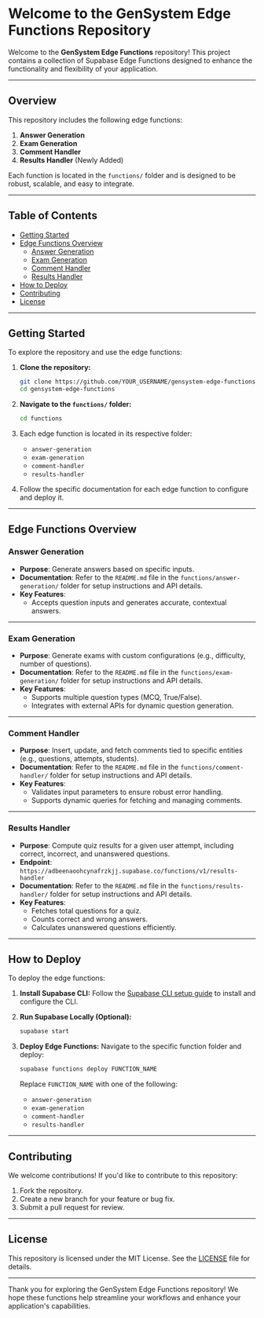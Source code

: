 # Welcome to the GenSystem Edge Functions Repository

Welcome to the **GenSystem Edge Functions** repository! This project contains a collection of Supabase Edge Functions designed to enhance the functionality and flexibility of your application.

---

## Overview

This repository includes the following edge functions:

1. **Answer Generation**
2. **Exam Generation**
3. **Comment Handler**
4. **Results Handler** (Newly Added)

Each function is located in the `functions/` folder and is designed to be robust, scalable, and easy to integrate.

---

## Table of Contents

- [Getting Started](#getting-started)
- [Edge Functions Overview](#edge-functions-overview)
  - [Answer Generation](#answer-generation)
  - [Exam Generation](#exam-generation)
  - [Comment Handler](#comment-handler)
  - [Results Handler](#results-handler)
- [How to Deploy](#how-to-deploy)
- [Contributing](#contributing)
- [License](#license)

---

## Getting Started

To explore the repository and use the edge functions:

1. **Clone the repository:**
   ```bash
   git clone https://github.com/YOUR_USERNAME/gensystem-edge-functions.git
   cd gensystem-edge-functions
   ```

2. **Navigate to the `functions/` folder:**
   ```bash
   cd functions
   ```

3. Each edge function is located in its respective folder:
   - `answer-generation`
   - `exam-generation`
   - `comment-handler`
   - `results-handler`

4. Follow the specific documentation for each edge function to configure and deploy it.

---

## Edge Functions Overview

### Answer Generation

- **Purpose**: Generate answers based on specific inputs.
- **Documentation**: Refer to the `README.md` file in the `functions/answer-generation/` folder for setup instructions and API details.
- **Key Features**:
  - Accepts question inputs and generates accurate, contextual answers.

---

### Exam Generation

- **Purpose**: Generate exams with custom configurations (e.g., difficulty, number of questions).
- **Documentation**: Refer to the `README.md` file in the `functions/exam-generation/` folder for setup instructions and API details.
- **Key Features**:
  - Supports multiple question types (MCQ, True/False).
  - Integrates with external APIs for dynamic question generation.

---

### Comment Handler

- **Purpose**: Insert, update, and fetch comments tied to specific entities (e.g., questions, attempts, students).
- **Documentation**: Refer to the `README.md` file in the `functions/comment-handler/` folder for setup instructions and API details.
- **Key Features**:
  - Validates input parameters to ensure robust error handling.
  - Supports dynamic queries for fetching and managing comments.

---

### Results Handler

- **Purpose**: Compute quiz results for a given user attempt, including correct, incorrect, and unanswered questions.
- **Endpoint**: `https://adbeenaoohcynafrzkjj.supabase.co/functions/v1/results-handler`
- **Documentation**: Refer to the `README.md` file in the `functions/results-handler/` folder for setup instructions and API details.
- **Key Features**:
  - Fetches total questions for a quiz.
  - Counts correct and wrong answers.
  - Calculates unanswered questions efficiently.

---

## How to Deploy

To deploy the edge functions:

1. **Install Supabase CLI:**
   Follow the [Supabase CLI setup guide](https://supabase.com/docs/guides/cli) to install and configure the CLI.

2. **Run Supabase Locally (Optional):**
   ```bash
   supabase start
   ```

3. **Deploy Edge Functions:**
   Navigate to the specific function folder and deploy:
   ```bash
   supabase functions deploy FUNCTION_NAME
   ```
   Replace `FUNCTION_NAME` with one of the following:
   - `answer-generation`
   - `exam-generation`
   - `comment-handler`
   - `results-handler`

---

## Contributing

We welcome contributions! If you'd like to contribute to this repository:

1. Fork the repository.
2. Create a new branch for your feature or bug fix.
3. Submit a pull request for review.

---

## License

This repository is licensed under the MIT License. See the [LICENSE](./LICENSE) file for details.

---

Thank you for exploring the GenSystem Edge Functions repository! We hope these functions help streamline your workflows and enhance your application's capabilities.
